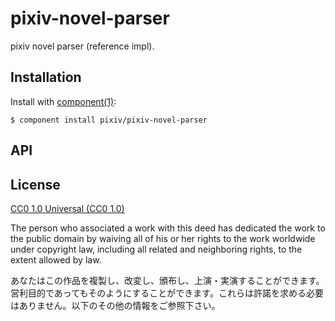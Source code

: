 # pixiv-novel-parser

  pixiv novel parser (reference impl).

## Installation

  Install with [component(1)](http://component.io):

    $ component install pixiv/pixiv-novel-parser

## API



## License

[CC0 1.0 Universal (CC0 1.0)](https://creativecommons.org/publicdomain/zero/1.0/deed.ja)

The person who associated a work with this deed has dedicated the work to the public domain by waiving all of his or her rights to the work worldwide under copyright law, including all related and neighboring rights, to the extent allowed by law.

あなたはこの作品を複製し、改変し、頒布し、上演・実演することができます。営利目的であってもそのようにすることができます。これらは許諾を求める必要はありません。以下のその他の情報をご参照下さい。
